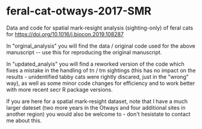# feral-cat-otways-2017-SMR
Data and code for spatial mark-resight analysis (sighting-only) of feral cats for https://doi.org/10.1016/j.biocon.2019.108287

In "orginal_analysis" you will find the data / original code used for the above manuscript -- use this for reproducing the original manuscript. 

In "updated_analyis" you will find a reworked version of the code which fixes a mistake in the handling of tn / tm sightings (this has no impact on the results - unidentified tabby cats were rightly discared, just in the "wrong" way), as well as some minor code changes for efficiency and to work better with more recent secr R package versions. 

If you are here for a spatial mark-resight dataset, note that I have a much larger dateset (two more years in the Otways and four additional sites in another region) you would also be welcome to - don't hesistate to contact me about this. 

